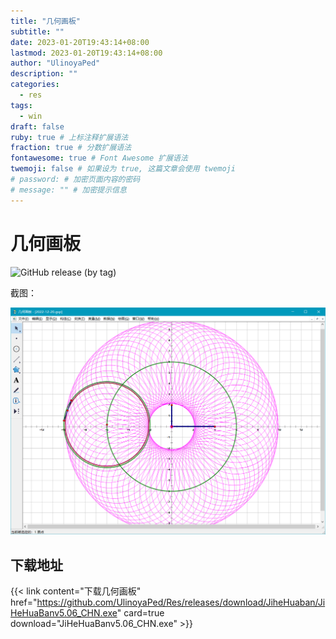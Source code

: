 ```yaml
---
title: "几何画板"
subtitle: ""
date: 2023-01-20T19:43:14+08:00
lastmod: 2023-01-20T19:43:14+08:00
author: "UlinoyaPed"
description: ""
categories:
  - res
tags:
  - win
draft: false
ruby: true # 上标注释扩展语法
fraction: true # 分数扩展语法
fontawesome: true # Font Awesome 扩展语法
twemoji: false # 如果设为 true, 这篇文章会使用 twemoji
# password: # 加密页面内容的密码
# message: "" # 加密提示信息
---
```


# 几何画板

![GitHub release (by tag)](https://img.shields.io/github/downloads/UlinoyaPed/Res/JiheHuaban/total)

截图：

![2023-01-31_173530_M](https://github.com/UlinoyaPed/PictureBed/raw/main/Class/2023-01-31_173530_M.png)

## 下载地址

{{< link content="下载几何画板" href="https://github.com/UlinoyaPed/Res/releases/download/JiheHuaban/JiHeHuaBanv5.06_CHN.exe" card=true download="JiHeHuaBanv5.06_CHN.exe" >}}
